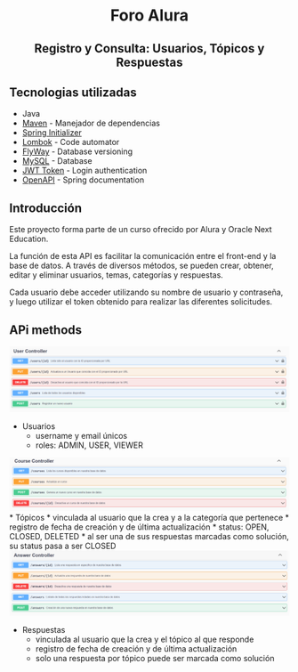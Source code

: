 <h1 align="center"> Foro Alura </h1>
<h2 align="center"> Registro y Consulta: Usuarios, Tópicos y Respuestas</h2>

## Tecnologias utilizadas
* Java
* [Maven](https://maven.apache.org) - Manejador de dependencias
* [Spring Initializer](https://start.spring.io)
* [Lombok](https://projectlombok.org) - Code automator
* [FlyWay](https://flywaydb.org) - Database versioning
* [MySQL](https://mysql.com) - Database
* [JWT Token](https://jwt.io) - Login authentication
* [OpenAPI](https://springdoc.org) - Spring documentation


## Introducción
<p>Este proyecto forma parte de un curso ofrecido por Alura y Oracle Next Education.</p>
<p>La función de esta API es facilitar la comunicación entre el front-end y la base de datos. A través de diversos métodos, se pueden crear, obtener, editar y eliminar usuarios, temas, categorías y respuestas.</p>
<p>Cada usuario debe acceder utilizando su nombre de usuario y contraseña, y luego utilizar el token obtenido para realizar las diferentes solicitudes.</p>


## APi methods
<img src="./images/userController.png">

* Usuarios
  * username y email únicos
  * roles: ADMIN, USER, VIEWER

<img src="./images/courseController.png">
* Tópicos
  * vinculada al usuario que la crea y a la categoría que pertenece
  * registro de fecha de creación y de última actualización
  * status: OPEN, CLOSED, DELETED
  * al ser una de sus respuestas marcadas como solución, su status pasa a ser CLOSED

<img src="./images/answerController.png">

* Respuestas
  * vinculada al usuario que la crea y el tópico al que responde
  * registro de fecha de creación y de última actualización
  * solo una respuesta por tópico puede ser marcada como solución

